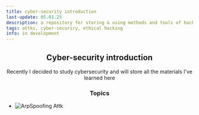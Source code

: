 ```yaml
---
title: cyber-security introduction
last-update: 05.01.25
description: a repository for storing & using methods and tools of hackers and cybersecurity specialists
tags: attks, cyber-securiry, ethical hacking
info: in development
---
```


<h2 align="center">Cyber-security introduction</h2>
<p align="center">Recently I decided to study cybersecurity and will store all the materials I’ve learned here</p>

<h3 align="center">Topics</h3>

* ![ArpSpoofing Attk](https://github.com/hellcard/cyber-security-introduction/tree/main/arp-spoofing-attck) 
